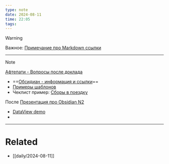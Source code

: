 ```yaml
---
type: note
date: 2024-08-11
time: 22:05
tags:
---
```


> [!warning]
> Важное: [Примечание про Markdown ссылки](Примечание%20про%20Markdown%20ссылки.md)

---

> [!note]
> [Афтепати - Вопросы после доклада](Афтепати%20-%20Вопросы%20после%20доклада.md)


- ==[Обсидиан - информация и ссылки](Обсидиан%20-%20информация%20и%20ссылки.md)==
- [Примеры шаблонов](Примеры%20шаблонов.md)
- Чеклист пример: [Сборы в поездку](Сборы%20в%20поездку.md)

После [Презентация про Obsidian N2](Презентация%20про%20Obsidian%20N2.md)
- [DataView demo](DataView%20demo.md)
- 


---
# Related
- [[daily/2024-08-11]]